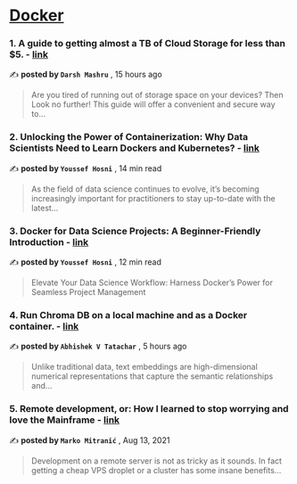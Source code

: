 
<h1><a href=https://medium.com/tag/docker/recommended target="_blank" rel="noopener noreferrer">Docker</a></h1>
<h3>1. A guide to getting almost a TB of Cloud Storage for less than $5. - <a href=https://medium.com/@darshmashru/a-guide-to-getting-almost-a-tb-of-cloud-storage-for-less-than-5-8c3fc3b90834?source=tag_recommended_feed---------0-84----------docker----------c13461d4_a28c_42ed_a606_872b140564c7------- target="_blank" rel="noopener noreferrer">link</a></h3>

✍️ **posted by `Darsh Mashru`** <date> , 15 hours ago</date>

<blockquote>Are you tired of running out of storage space on your devices? Then Look no further! This guide will offer a convenient and secure way to…</blockquote>

<h3>2. Unlocking the Power of Containerization: Why Data Scientists Need to Learn Dockers and Kubernetes? - <a href=https://medium.com/gitconnected/unlocking-the-power-of-containerization-why-data-scientists-need-to-learn-dockers-and-kubernetes-b112456c62fc?source=tag_recommended_feed---------1-107----------docker----------c13461d4_a28c_42ed_a606_872b140564c7------- target="_blank" rel="noopener noreferrer">link</a></h3>

✍️ **posted by `Youssef Hosni`** <date> , 14 min read</date>

<blockquote>As the field of data science continues to evolve, it’s becoming increasingly important for practitioners to stay up-to-date with the latest…</blockquote>

<h3>3. Docker for Data Science Projects: A Beginner-Friendly Introduction - <a href=https://medium.com/gitconnected/docker-for-data-science-projects-a-beginner-friendly-introduction-58e523ebbacb?source=tag_recommended_feed---------2-85----------docker----------c13461d4_a28c_42ed_a606_872b140564c7------- target="_blank" rel="noopener noreferrer">link</a></h3>

✍️ **posted by `Youssef Hosni`** <date> , 12 min read</date>

<blockquote>Elevate Your Data Science Workflow: Harness Docker’s Power for Seamless Project Management</blockquote>

<h3>4. Run Chroma DB on a local machine and as a Docker container. - <a href=https://medium.com/@abhishektatachar/run-chroma-db-on-a-local-machine-and-as-a-docker-container-a9d4b91d2a97?source=tag_recommended_feed---------3-84----------docker----------c13461d4_a28c_42ed_a606_872b140564c7------- target="_blank" rel="noopener noreferrer">link</a></h3>

✍️ **posted by `Abhishek V Tatachar`** <date> , 5 hours ago</date>

<blockquote>Unlike traditional data, text embeddings are high-dimensional numerical representations that capture the semantic relationships and…</blockquote>

<h3>5. Remote development, or: How I learned to stop worrying and love the Mainframe - <a href=https://medium.com/homullus/remote-development-or-how-i-learned-to-stop-worrying-and-love-the-mainframe-90165147a57d?source=tag_recommended_feed---------4-107----------docker----------c13461d4_a28c_42ed_a606_872b140564c7------- target="_blank" rel="noopener noreferrer">link</a></h3>

✍️ **posted by `Marko Mitranić`** <date> , Aug 13, 2021</date>

<blockquote>Development on a remote server is not as tricky as it sounds. In fact getting a cheap VPS droplet or a cluster has some insane benefits…</blockquote>

